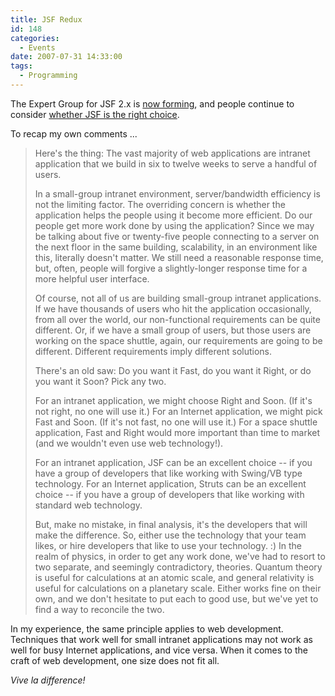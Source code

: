 ```yaml
---
title: JSF Redux
id: 148
categories:
  - Events
date: 2007-07-31 14:33:00
tags:
  - Programming
---
```


The Expert Group for JSF 2.x is [now forming](http://www.jcp.org/en/jsr/detail?id=314), and people continue to consider [whether JSF is the right choice](http://www.nabble.com/Is-Struts-still-a-better-choice-over-JSF-as-on-today---tf4148557.html).

To recap my own comments ...
> Here's the thing: The vast majority of web applications are intranet application that we build in six to twelve weeks to serve a handful of users.
> 
> In a small-group intranet environment, server/bandwidth efficiency is not the limiting factor. The overriding concern is whether the application helps the people using it become more efficient. Do our people get more work done by using the application? Since we may be talking about five or twenty-five people connecting to a server on the next floor in the same building, scalability, in an environment like this, literally doesn't matter. We still need a reasonable response time, but, often, people will forgive a slightly-longer response time for a more helpful user interface.
> 
> Of course, not all of us are building small-group intranet applications. If we have thousands of users who hit the application occasionally, from all over the world, our non-functional requirements can be quite different. Or, if we have a small group of users, but those users are working on the space shuttle, again, our requirements are going to be different. Different requirements imply different solutions.
> 
> There's an old saw: Do you want it Fast, do you want it Right, or do you want it Soon? Pick any two.
> 
> For an intranet application, we might choose Right and Soon. (If it's not right, no one will use it.) For an Internet application, we might pick Fast and Soon. (If it's not fast, no one will use it.) For a space shuttle application, Fast and Right would more important than time to market (and we wouldn't even use web technology!).
> 
> For an intranet application, JSF can be an excellent choice -- if you have a group of developers that like working with Swing/VB type technology. For an Internet application, Struts can be an excellent choice -- if you have a group of developers that like working with standard web technology.
> 
> But, make no mistake, in final analysis, it's the developers that will make the difference. So, either use the technology that your team likes, or hire developers that like to use your technology. :)
In the realm of physics, in order to get any work done, we've had to resort to two separate, and seemingly contradictory, theories. Quantum theory is useful for calculations at an atomic scale, and general relativity is useful for calculations on a planetary scale. Either works fine on their own, and we don't hesitate to put each to good use, but we've yet to find a way to reconcile the two.

In my experience, the same principle applies to web development. Techniques that work well for small intranet applications may not work as well for busy Internet applications, and vice versa. When it comes to the craft of web development, one size does not fit all.

_Vive la difference!_